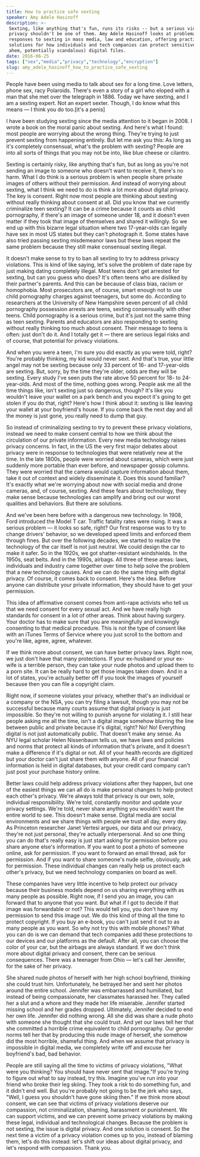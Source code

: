 ```yaml
---
title: How to practice safe sexting
speaker: Amy Adele Hasinoff
description: >-
 Sexting, like anything that's fun, runs its risks -- but a serious violation of
 privacy shouldn't be one of them. Amy Adele Hasinoff looks at problematic
 responses to sexting in mass media, law and education, offering practical
 solutions for how individuals and tech companies can protect sensitive (and,
 ahem, potentially scandalous) digital files.
date: 2016-06-25
tags: ["sex","media","privacy","technology","encryption"]
slug: amy_adele_hasinoff_how_to_practice_safe_sexting
---
```


People have been using media to talk about sex for a long time. Love letters, phone sex,
racy Polaroids. There's even a story of a girl who eloped with a man that she met over the
telegraph in 1886. Today we have sexting, and I am a sexting expert. Not an expert sexter.
Though, I do know what this means — I think you do too.[it's a penis]

I have been studying sexting since the media attention to it began in 2008. I wrote a book
on the moral panic about sexting. And here's what I found: most people are worrying about
the wrong thing. They're trying to just prevent sexting from happening entirely. But let
me ask you this: As long as it's completely consensual, what's the problem with sexting?
People are into all sorts of things that you may not be into, like blue cheese or
cilantro.

Sexting is certainly risky, like anything that's fun, but as long as you're not sending an
image to someone who doesn't want to receive it, there's no harm. What I do think is a
serious problem is when people share private images of others without their permission.
And instead of worrying about sexting, what I think we need to do is think a lot more
about digital privacy. The key is consent. Right now most people are thinking about sexting
without really thinking about consent at all. Did you know that we currently criminalize
teen sexting? It can be a crime because it counts as child pornography, if there's an
image of someone under 18, and it doesn't even matter if they took that image of
themselves and shared it willingly. So we end up with this bizarre legal situation where
two 17-year-olds can legally have sex in most US states but they can't photograph it. Some
states have also tried passing sexting misdemeanor laws but these laws repeat the same
problem because they still make consensual sexting illegal.

It doesn't make sense to try to ban all sexting to try to address privacy violations. This
is kind of like saying, let's solve the problem of date rape by just making dating
completely illegal. Most teens don't get arrested for sexting, but can you guess who does?
It's often teens who are disliked by their partner's parents. And this can be because of
class bias, racism or homophobia. Most prosecutors are, of course, smart enough not to use
child pornography charges against teenagers, but some do. According to researchers at the
University of New Hampshire seven percent of all child pornography possession arrests are
teens, sexting consensually with other teens. Child pornography is a serious crime, but
it's just not the same thing as teen sexting. Parents and educators are also responding to
sexting without really thinking too much about consent. Their message to teens is often:
just don't do it. And I totally get it — there are serious legal risks and of course, that
potential for privacy violations.

And when you were a teen, I'm sure you did exactly as you were told, right? You're probably
thinking, my kid would never sext. And that's true, your little angel may not be sexting
because only 33 percent of 16- and 17-year-olds are sexting. But, sorry, by the time
they're older, odds are they will be sexting. Every study I've seen puts the rate above 50
percent for 18- to 24-year-olds. And most of the time, nothing goes wrong. People ask me
all the time things like, isn't sexting just so dangerous, though? It's like you wouldn't
leave your wallet on a park bench and you expect it's going to get stolen if you do that,
right? Here's how I think about it: sexting is like leaving your wallet at your
boyfriend's house. If you come back the next day and all the money is just gone, you
really need to dump that guy. 

So instead of criminalizing sexting to try to prevent these privacy violations, instead we
need to make consent central to how we think about the circulation of our private
information. Every new media technology raises privacy concerns. In fact, in the US the
very first major debates about privacy were in response to technologies that were
relatively new at the time. In the late 1800s, people were worried about cameras, which
were just suddenly more portable than ever before, and newspaper gossip columns. They were
worried that the camera would capture information about them, take it out of context and
widely disseminate it. Does this sound familiar? It's exactly what we're worrying about
now with social media and drone cameras, and, of course, sexting. And these fears about
technology, they make sense because technologies can amplify and bring out our worst
qualities and behaviors. But there are solutions.

And we've been here before with a dangerous new technology. In 1908, Ford introduced the
Model T car. Traffic fatality rates were rising. It was a serious problem — it looks so
safe, right? Our first response was to try to change drivers' behavior, so we developed
speed limits and enforced them through fines. But over the following decades, we started
to realize the technology of the car itself is not just neutral. We could design the car
to make it safer. So in the 1920s, we got shatter-resistant windshields. In the 1950s,
seat belts. And in the 1990s, airbags. All three of these areas: laws, individuals and
industry came together over time to help solve the problem that a new technology causes.
And we can do the same thing with digital privacy. Of course, it comes back to consent.
Here's the idea. Before anyone can distribute your private information, they should have
to get your permission.

This idea of affirmative consent comes from anti-rape activists who tell us that we need
consent for every sexual act. And we have really high standards for consent in a lot of
other areas. Think about having surgery. Your doctor has to make sure that you are
meaningfully and knowingly consenting to that medical procedure. This is not the type of
consent like with an iTunes Terms of Service where you just scroll to the bottom and
you're like, agree, agree, whatever.

If we think more about consent, we can have better privacy laws. Right now, we just don't
have that many protections. If your ex-husband or your ex-wife is a terrible person, they
can take your nude photos and upload them to a porn site. It can be really hard to get
those images taken down. And in a lot of states, you're actually better off if you took
the images of yourself because then you can file a copyright claim.

Right now, if someone violates your privacy, whether that's an individual or a company or
the NSA, you can try filing a lawsuit, though you may not be successful because many
courts assume that digital privacy is just impossible. So they're not willing to punish
anyone for violating it. I still hear people asking me all the time, isn't a digital image
somehow blurring the line between public and private because it's digital, right? No! No!
Everything digital is not just automatically public. That doesn't make any sense. As NYU
legal scholar Helen Nissenbaum tells us, we have laws and policies and norms that protect
all kinds of information that's private, and it doesn't make a difference if it's digital
or not. All of your health records are digitized but your doctor can't just share them
with anyone. All of your financial information is held in digital databases, but your
credit card company can't just post your purchase history online.

Better laws could help address privacy violations after they happen, but one of the
easiest things we can all do is make personal changes to help protect each other's
privacy. We're always told that privacy is our own, sole, individual responsibility. We're
told, constantly monitor and update your privacy settings. We're told, never share
anything you wouldn't want the entire world to see. This doesn't make sense. Digital media
are social environments and we share things with people we trust all day, every day. As
Princeton researcher Janet Vertesi argues, our data and our privacy, they're not just
personal, they're actually interpersonal. And so one thing you can do that's really easy
is just start asking for permission before you share anyone else's information. If you
want to post a photo of someone online, ask for permission. If you want to forward an
email thread, ask for permission. And if you want to share someone's nude selfie,
obviously, ask for permission. These individual changes can really help us protect each
other's privacy, but we need technology companies on board as well.

These companies have very little incentive to help protect our privacy because their
business models depend on us sharing everything with as many people as possible. Right
now, if I send you an image, you can forward that to anyone that you want. But what if I
got to decide if that image was forwardable or not? This would tell you, you don't have my
permission to send this image out. We do this kind of thing all the time to protect
copyright. If you buy an e-book, you can't just send it out to as many people as you want.
So why not try this with mobile phones? What you can do is we can demand that tech
companies add these protections to our devices and our platforms as the default. After
all, you can choose the color of your car, but the airbags are always standard. If we don't
think more about digital privacy and consent, there can be serious consequences. There was
a teenager from Ohio — let's call her Jennifer, for the sake of her privacy.

She shared nude photos of herself with her high school boyfriend, thinking she could trust
him. Unfortunately, he betrayed her and sent her photos around the entire school. Jennifer
was embarrassed and humiliated, but instead of being compassionate, her classmates
harassed her. They called her a slut and a whore and they made her life miserable.
Jennifer started missing school and her grades dropped. Ultimately, Jennifer decided to
end her own life. Jennifer did nothing wrong. All she did was share a nude photo with
someone she thought that she could trust. And yet our laws tell her that she committed a
horrible crime equivalent to child pornography. Our gender norms tell her that by
producing this nude image of herself, she somehow did the most horrible, shameful thing.
And when we assume that privacy is impossible in digital media, we completely write off
and excuse her boyfriend's bad, bad behavior.

People are still saying all the time to victims of privacy violations, "What were you
thinking? You should have never sent that image."If you're trying to figure out what to
say instead, try this. Imagine you've run into your friend who broke their leg skiing.
They took a risk to do something fun, and it didn't end well. But you're probably not
going to be the jerk who says, "Well, I guess you shouldn't have gone skiing then." If we
think more about consent, we can see that victims of privacy violations deserve our
compassion, not criminalization, shaming, harassment or punishment. We can support
victims, and we can prevent some privacy violations by making these legal, individual and
technological changes. Because the problem is not sexting, the issue is digital privacy.
And one solution is consent. So the next time a victim of a privacy violation comes up to
you, instead of blaming them, let's do this instead: let's shift our ideas about digital
privacy, and let's respond with compassion. Thank you.

<!--
ad_duration=3.33
comment_count=59
event="TEDxMileHigh"
external_start_time=0
has_talk_citation=1
intro_duration=11.82
is_subtitle_required="False"
is_talk_featured="True"
language="en"
language_swap="False"
native_language="en"
number_of_related_talks=6
number_of_speakers=1
number_of_subtitled_videos=25
number_of_tags=5
number_of_talk_download_languages=25
number_of_talk_more_resources=1
number_of_talk_recommendations=1
number_of_talks_take_actions=0
post_ad_duration=0.83
published_timestamp="2017-02-14 16:03:08"
recording_date="2016-06-25"
speaker_description="Communications researcher"
speaker_is_published=1
speaker_name="Amy Adele Hasinoff"
talk_name="How to practice safe sexting"
talk_recommendations_blurb="Check out these resources on sexting and new media, curated by Amy Adele Hasinoff."
talks_tags=["sex","media","privacy","technology","encryption"]
talks_take_action=[]
url_audio="https://download.ted.com/talks/AmyAdeleHasinoff_2016X.mp3?apikey=acme-roadrunner"
url_photo_speaker="https://pe.tedcdn.com/images/ted/e0df8e20fcc476f6b1cbb5e20c7efb8147174c05_254x191.jpg"
url_photo_talk="https://s3.amazonaws.com/talkstar-photos/uploads/b302e2b1-323c-4b37-b3bf-70036a8a4450/AmyAdeleHasinoff_2016X-embed.jpg"
url_webpage="https://www.ted.com/talks/amy_adele_hasinoff_how_to_practice_safe_sexting"
video_type_name="TEDx Talk"
-->